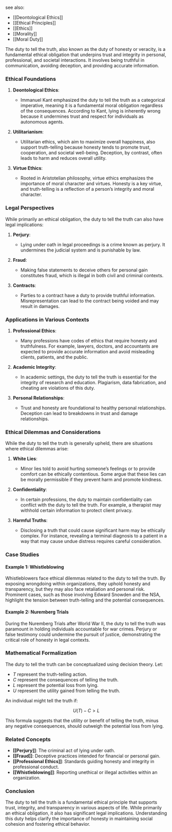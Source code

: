 see also:
- [[Deontological Ethics]]
- [[Ethical Principles]]
- [[Ethics]]
- [[Morality]]
- [[Moral Duty]]

The duty to tell the truth, also known as the duty of honesty or veracity, is a fundamental ethical obligation that underpins trust and integrity in personal, professional, and societal interactions. It involves being truthful in communication, avoiding deception, and providing accurate information.

### Ethical Foundations

1. **Deontological Ethics**:
   - Immanuel Kant emphasized the duty to tell the truth as a categorical imperative, meaning it is a fundamental moral obligation regardless of the consequences. According to Kant, lying is inherently wrong because it undermines trust and respect for individuals as autonomous agents.

2. **Utilitarianism**:
   - Utilitarian ethics, which aim to maximize overall happiness, also support truth-telling because honesty tends to promote trust, cooperation, and societal well-being. Deception, by contrast, often leads to harm and reduces overall utility.

3. **Virtue Ethics**:
   - Rooted in Aristotelian philosophy, virtue ethics emphasizes the importance of moral character and virtues. Honesty is a key virtue, and truth-telling is a reflection of a person’s integrity and moral character.

### Legal Perspectives

While primarily an ethical obligation, the duty to tell the truth can also have legal implications:

1. **Perjury**:
   - Lying under oath in legal proceedings is a crime known as perjury. It undermines the judicial system and is punishable by law.

2. **Fraud**:
   - Making false statements to deceive others for personal gain constitutes fraud, which is illegal in both civil and criminal contexts.

3. **Contracts**:
   - Parties to a contract have a duty to provide truthful information. Misrepresentation can lead to the contract being voided and may result in damages.

### Applications in Various Contexts

1. **Professional Ethics**:
   - Many professions have codes of ethics that require honesty and truthfulness. For example, lawyers, doctors, and accountants are expected to provide accurate information and avoid misleading clients, patients, and the public.

2. **Academic Integrity**:
   - In academic settings, the duty to tell the truth is essential for the integrity of research and education. Plagiarism, data fabrication, and cheating are violations of this duty.

3. **Personal Relationships**:
   - Trust and honesty are foundational to healthy personal relationships. Deception can lead to breakdowns in trust and damage relationships.

### Ethical Dilemmas and Considerations

While the duty to tell the truth is generally upheld, there are situations where ethical dilemmas arise:

1. **White Lies**:
   - Minor lies told to avoid hurting someone’s feelings or to provide comfort can be ethically contentious. Some argue that these lies can be morally permissible if they prevent harm and promote kindness.

2. **Confidentiality**:
   - In certain professions, the duty to maintain confidentiality can conflict with the duty to tell the truth. For example, a therapist may withhold certain information to protect client privacy.

3. **Harmful Truths**:
   - Disclosing a truth that could cause significant harm may be ethically complex. For instance, revealing a terminal diagnosis to a patient in a way that may cause undue distress requires careful consideration.

### Case Studies

#### Example 1: **Whistleblowing**

Whistleblowers face ethical dilemmas related to the duty to tell the truth. By exposing wrongdoing within organizations, they uphold honesty and transparency, but they may also face retaliation and personal risk. Prominent cases, such as those involving Edward Snowden and the NSA, highlight the tension between truth-telling and the potential consequences.

#### Example 2: **Nuremberg Trials**

During the Nuremberg Trials after World War II, the duty to tell the truth was paramount in holding individuals accountable for war crimes. Perjury or false testimony could undermine the pursuit of justice, demonstrating the critical role of honesty in legal contexts.

### Mathematical Formalization

The duty to tell the truth can be conceptualized using decision theory. Let:

- $T$ represent the truth-telling action.
- $C$ represent the consequences of telling the truth.
- $L$ represent the potential loss from lying.
- $U$ represent the utility gained from telling the truth.

An individual might tell the truth if:

$$
U(T) - C > L
$$

This formula suggests that the utility or benefit of telling the truth, minus any negative consequences, should outweigh the potential loss from lying.

### Related Concepts

- **[[Perjury]]**: The criminal act of lying under oath.
- **[[Fraud]]**: Deceptive practices intended for financial or personal gain.
- **[[Professional Ethics]]**: Standards guiding honesty and integrity in professional conduct.
- **[[Whistleblowing]]**: Reporting unethical or illegal activities within an organization.

### Conclusion

The duty to tell the truth is a fundamental ethical principle that supports trust, integrity, and transparency in various aspects of life. While primarily an ethical obligation, it also has significant legal implications. Understanding this duty helps clarify the importance of honesty in maintaining social cohesion and fostering ethical behavior.